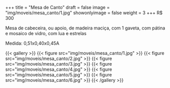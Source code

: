+++
title = "Mesa de Canto"
draft = false
image = "img/moveis/mesa_canto/1.jpg"
showonlyimage = false
weight = 3
+++
<span class="price">R$ 300</span>

<!--more-->

Mesa de cabeceira, ou apoio, de madeira maciça, com 1 gaveta, com pátina e mosaico de vidro, com lua e estrelas

Medida: 0,51x0,40x0,45A

{{< gallery >}}
{{< figure src="img/moveis/mesa_canto/1.jpg" >}}
{{< figure src="img/moveis/mesa_canto/2.jpg" >}}
{{< figure src="img/moveis/mesa_canto/3.jpg" >}}
{{< figure src="img/moveis/mesa_canto/4.jpg" >}}
{{< figure src="img/moveis/mesa_canto/5.jpg" >}}
{{< figure src="img/moveis/mesa_canto/6.jpg" >}}
{{< /gallery >}}